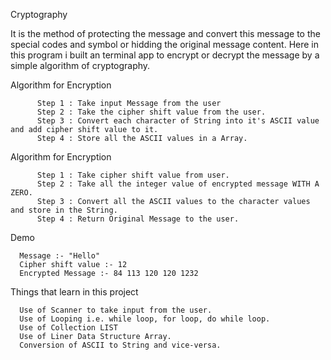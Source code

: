 Cryptography

It is the method of protecting the message and convert this message to the special codes and symbol or hidding the
original message content.
Here in this program i built an terminal app to encrypt or decrypt the message by a simple algorithm of cryptography.

Algorithm for Encryption

          Step 1 : Take input Message from the user 
          Step 2 : Take the cipher shift value from the user.
          Step 3 : Convert each character of String into it's ASCII value and add cipher shift value to it.
          Step 4 : Store all the ASCII values in a Array.

Algorithm for Encryption

          Step 1 : Take cipher shift value from user.
          Step 2 : Take all the integer value of encrypted message WITH A ZERO.
          Step 3 : Convert all the ASCII values to the character values and store in the String.
          Step 4 : Return Original Message to the user.

Demo

      Message :- "Hello"
      Cipher shift value :- 12
      Encrypted Message :- 84 113 120 120 1232

Things that learn in this project

      Use of Scanner to take input from the user.
      Use of Looping i.e. while loop, for loop, do while loop.
      Use of Collection LIST
      Use of Liner Data Structure Array.
      Conversion of ASCII to String and vice-versa.
